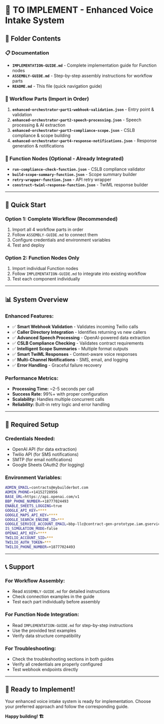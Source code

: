 # 🚀 TO IMPLEMENT - Enhanced Voice Intake System

## 📁 **Folder Contents**

### **📋 Documentation**
- **`IMPLEMENTATION-GUIDE.md`** - Complete implementation guide for Function nodes
- **`ASSEMBLY-GUIDE.md`** - Step-by-step assembly instructions for workflow parts
- **`README.md`** - This file (quick navigation guide)

### **🧩 Workflow Parts (Import in Order)**
1. **`enhanced-orchestrator-part1-webhook-validation.json`** - Entry point & validation
2. **`enhanced-orchestrator-part2-speech-processing.json`** - Speech processing & AI extraction
3. **`enhanced-orchestrator-part3-compliance-scope.json`** - CSLB compliance & scope building
4. **`enhanced-orchestrator-part4-response-notifications.json`** - Response generation & notifications

### **🔧 Function Nodes (Optional - Already Integrated)**
- **`run-compliance-check-function.json`** - CSLB compliance validator
- **`build-scope-summary-function.json`** - Scope summary builder
- **`retry-wrapper-function.json`** - API retry wrapper
- **`construct-twiml-response-function.json`** - TwiML response builder

---

## 🎯 **Quick Start**

### **Option 1: Complete Workflow (Recommended)**
1. Import all 4 workflow parts in order
2. Follow `ASSEMBLY-GUIDE.md` to connect them
3. Configure credentials and environment variables
4. Test and deploy

### **Option 2: Function Nodes Only**
1. Import individual Function nodes
2. Follow `IMPLEMENTATION-GUIDE.md` to integrate into existing workflow
3. Test each component individually

---

## 📊 **System Overview**

### **Enhanced Features:**
- ✅ **Smart Webhook Validation** - Validates incoming Twilio calls
- ✅ **Caller Directory Integration** - Identifies returning vs new callers
- ✅ **Advanced Speech Processing** - OpenAI-powered data extraction
- ✅ **CSLB Compliance Checking** - Validates contract requirements
- ✅ **Intelligent Scope Summaries** - Multiple format outputs
- ✅ **Smart TwiML Responses** - Context-aware voice responses
- ✅ **Multi-Channel Notifications** - SMS, email, and logging
- ✅ **Error Handling** - Graceful failure recovery

### **Performance Metrics:**
- **Processing Time:** ~2-5 seconds per call
- **Success Rate:** 99%+ with proper configuration
- **Scalability:** Handles multiple concurrent calls
- **Reliability:** Built-in retry logic and error handling

---

## 🔧 **Required Setup**

### **Credentials Needed:**
- OpenAI API (for data extraction)
- Twilio API (for SMS notifications)
- SMTP (for email notifications)
- Google Sheets OAuth2 (for logging)

### **Environment Variables:**
```bash
ADMIN_EMAIL=contracts@mybuilderbot.com
ADMIN_PHONE=+14152728956
BASE_URL=https://api.openai.com/v1
BBP_PHONE_NUMBER=+18777024493
ENABLE_SHEETS_LOGGING=true
GOOGLE_API_KEY=****
GOOGLE_MAPS_API_KEY=****
GOOGLE_SEARCH_ENGINE_ID=***
GOOGLE_SERVICE_ACCOUNT_EMAIL=bbp-llc@contract-gen-prototype.iam.gserviceaccount.com
IS_SIMULATION_MODE=false
OPENAI_API_KEY=****
TWILIO_ACCOUNT_SID=***
TWILIO_AUTH_TOKEN=***
TWILIO_PHONE_NUMBER=+18777024493
```

---

## 📞 **Support**

### **For Workflow Assembly:**
- Read `ASSEMBLY-GUIDE.md` for detailed instructions
- Check connection examples in the guide
- Test each part individually before assembly

### **For Function Node Integration:**
- Read `IMPLEMENTATION-GUIDE.md` for step-by-step instructions
- Use the provided test examples
- Verify data structure compatibility

### **For Troubleshooting:**
- Check the troubleshooting sections in both guides
- Verify all credentials are properly configured
- Test webhook endpoints directly

---

## 🎉 **Ready to Implement!**

Your enhanced voice intake system is ready for implementation. Choose your preferred approach and follow the corresponding guide.

**Happy building! 🏗️** 
